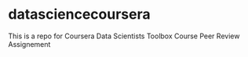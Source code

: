 # datasciencecoursera
This is a repo for Coursera Data Scientists Toolbox Course Peer Review Assignement
